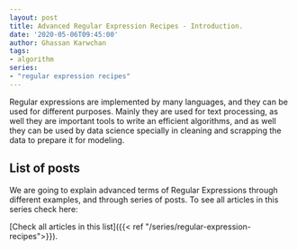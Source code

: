 ```yaml
---
layout: post
title: Advanced Regular Expression Recipes - Introduction.
date: '2020-05-06T09:45:00'
author: Ghassan Karwchan
tags:
- algorithm
series:
- "regular expression recipes"
---
```



Regular expressions are implemented by many languages, and they can be used for different purposes. Mainly they are used for text processing, as well they are important tools to write an efficient algorithms, and as well they can be used by data science specially in cleaning and scrapping the data to prepare it for modeling. <!--more-->

## List of posts ##
We are going to explain advanced terms of Regular Expressions through different examples, and through series of posts. To see all articles in this series check here:  

[Check all articles in this list]({{< ref "/series/regular-expression-recipes">}}).  
